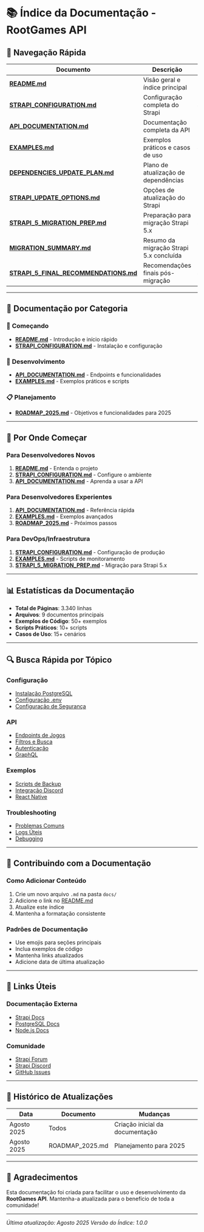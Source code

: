 # 📚 Índice da Documentação - RootGames API

## 🎯 **Navegação Rápida**

| Documento | Descrição | Páginas |
|-----------|-----------|---------|
| **[README.md](./README.md)** | Visão geral e índice principal | 215 |
| **[STRAPI_CONFIGURATION.md](./STRAPI_CONFIGURATION.md)** | Configuração completa do Strapi | 418 |
| **[API_DOCUMENTATION.md](./API_DOCUMENTATION.md)** | Documentação completa da API | 567 |
| **[EXAMPLES.md](./EXAMPLES.md)** | Exemplos práticos e casos de uso | 490 |
| **[DEPENDENCIES_UPDATE_PLAN.md](./DEPENDENCIES_UPDATE_PLAN.md)** | Plano de atualização de dependências | 200 |
| **[STRAPI_UPDATE_OPTIONS.md](./STRAPI_UPDATE_OPTIONS.md)** | Opções de atualização do Strapi | 300 |
| **[STRAPI_5_MIGRATION_PREP.md](./STRAPI_5_MIGRATION_PREP.md)** | Preparação para migração Strapi 5.x | 450 |
| **[MIGRATION_SUMMARY.md](./MIGRATION_SUMMARY.md)** | Resumo da migração Strapi 5.x concluída | 300 |
| **[STRAPI_5_FINAL_RECOMMENDATIONS.md](./STRAPI_5_FINAL_RECOMMENDATIONS.md)** | Recomendações finais pós-migração | 400 |

---

## 📖 **Documentação por Categoria**

### 🚀 **Começando**
- **[README.md](./README.md)** - Introdução e início rápido
- **[STRAPI_CONFIGURATION.md](./STRAPI_CONFIGURATION.md)** - Instalação e configuração

### 🔧 **Desenvolvimento**
- **[API_DOCUMENTATION.md](./API_DOCUMENTATION.md)** - Endpoints e funcionalidades
- **[EXAMPLES.md](./EXAMPLES.md)** - Exemplos práticos e scripts

### 📋 **Planejamento**
- **[ROADMAP_2025.md](../ROADMAP_2025.md)** - Objetivos e funcionalidades para 2025

---

## 🎯 **Por Onde Começar**

### **Para Desenvolvedores Novos**
1. **[README.md](./README.md)** - Entenda o projeto
2. **[STRAPI_CONFIGURATION.md](./STRAPI_CONFIGURATION.md)** - Configure o ambiente
3. **[API_DOCUMENTATION.md](./API_DOCUMENTATION.md)** - Aprenda a usar a API

### **Para Desenvolvedores Experientes**
1. **[API_DOCUMENTATION.md](./API_DOCUMENTATION.md)** - Referência rápida
2. **[EXAMPLES.md](./EXAMPLES.md)** - Exemplos avançados
3. **[ROADMAP_2025.md](../ROADMAP_2025.md)** - Próximos passos

### **Para DevOps/Infraestrutura**
1. **[STRAPI_CONFIGURATION.md](./STRAPI_CONFIGURATION.md)** - Configuração de produção
2. **[EXAMPLES.md](./EXAMPLES.md)** - Scripts de monitoramento
3. **[STRAPI_5_MIGRATION_PREP.md](./STRAPI_5_MIGRATION_PREP.md)** - Migração para Strapi 5.x

---

## 📊 **Estatísticas da Documentação**

- **Total de Páginas**: 3.340 linhas
- **Arquivos**: 9 documentos principais
- **Exemplos de Código**: 50+ exemplos
- **Scripts Práticos**: 10+ scripts
- **Casos de Uso**: 15+ cenários

---

## 🔍 **Busca Rápida por Tópico**

### **Configuração**
- [Instalação PostgreSQL](./STRAPI_CONFIGURATION.md#instalação-do-postgresql)
- [Configuração .env](./STRAPI_CONFIGURATION.md#arquivo-de-ambiente-env)
- [Configuração de Segurança](./STRAPI_CONFIGURATION.md#segurança)

### **API**
- [Endpoints de Jogos](./API_DOCUMENTATION.md#endpoints-de-jogos)
- [Filtros e Busca](./API_DOCUMENTATION.md#filtros-e-busca)
- [Autenticação](./API_DOCUMENTATION.md#autenticação)
- [GraphQL](./API_DOCUMENTATION.md#graphql)

### **Exemplos**
- [Scripts de Backup](./EXAMPLES.md#script-de-backup-automático)
- [Integração Discord](./EXAMPLES.md#integração-com-discord-bot)
- [React Native](./EXAMPLES.md#react-native)

### **Troubleshooting**
- [Problemas Comuns](./STRAPI_CONFIGURATION.md#problemas-comuns)
- [Logs Úteis](./STRAPI_CONFIGURATION.md#logs-úteis)
- [Debugging](./EXAMPLES.md#debugging-e-logs)

---

## 📝 **Contribuindo com a Documentação**

### **Como Adicionar Conteúdo**
1. Crie um novo arquivo `.md` na pasta `docs/`
2. Adicione o link no [README.md](./README.md)
3. Atualize este índice
4. Mantenha a formatação consistente

### **Padrões de Documentação**
- Use emojis para seções principais
- Inclua exemplos de código
- Mantenha links atualizados
- Adicione data de última atualização

---

## 🔗 **Links Úteis**

### **Documentação Externa**
- [Strapi Docs](https://docs.strapi.io/)
- [PostgreSQL Docs](https://www.postgresql.org/docs/)
- [Node.js Docs](https://nodejs.org/docs/)

### **Comunidade**
- [Strapi Forum](https://forum.strapi.io/)
- [Strapi Discord](https://discord.strapi.io/)
- [GitHub Issues](https://github.com/strapi/strapi/issues)

---

## 📅 **Histórico de Atualizações**

| Data | Documento | Mudanças |
|------|-----------|----------|
| Agosto 2025 | Todos | Criação inicial da documentação |
| Agosto 2025 | ROADMAP_2025.md | Planejamento para 2025 |

---

## 🎉 **Agradecimentos**

Esta documentação foi criada para facilitar o uso e desenvolvimento da **RootGames API**. Mantenha-a atualizada para o benefício de toda a comunidade!

---

*Última atualização: Agosto 2025*
*Versão do Índice: 1.0.0*
